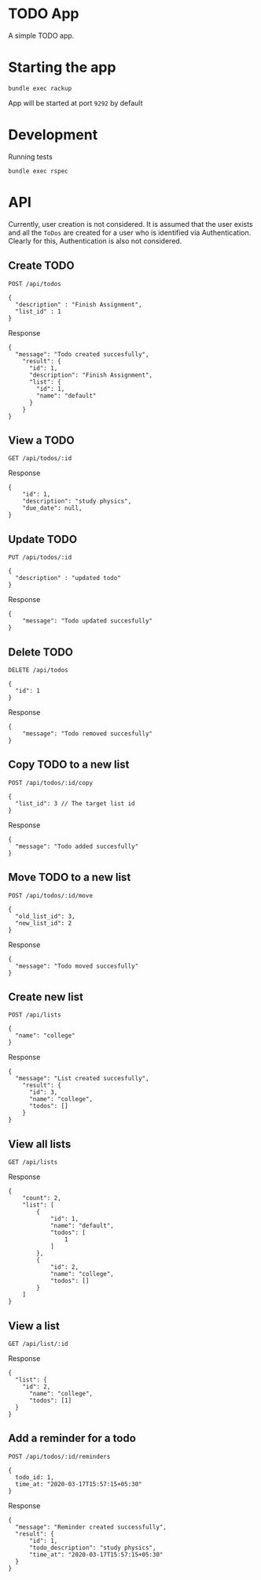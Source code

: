 # TODO App

A simple TODO app.

# Starting the app
```
bundle exec rackup
```
App will be started at port `9292` by default

# Development
Running tests
```
bundle exec rspec
```

# API

Currently, user creation is not considered.
It is assumed that the user exists and all the `ToDos` are created for a user
who is identified via Authentication. Clearly for this, Authentication is also
not considered.

## Create TODO
```
POST /api/todos

{
  "description" : "Finish Assignment",
  "list_id" : 1
}
```

Response
```
{
  "message": "Todo created succesfully",
    "result": {
      "id": 1,
      "description": "Finish Assignment",
      "list": {
        "id": 1,
        "name": "default"
      }
    }
}
```  
## View a TODO
```
GET /api/todos/:id
```
Response  
```
{
    "id": 1,
    "description": "study physics",
    "due_date": null,
}
```

## Update TODO
```
PUT /api/todos/:id

{
  "description" : "updated todo"
}
```

Response
```
{
    "message": "Todo updated succesfully"
}
```

## Delete TODO
```
DELETE /api/todos

{
  "id": 1
}
```

Response
```
{
    "message": "Todo removed succesfully"
}
```

## Copy TODO to a new list
```
POST /api/todos/:id/copy

{
  "list_id": 3 // The target list id
}
```

Response
```
{
  "message": "Todo added succesfully"
}
```

## Move TODO to a new list
```
POST /api/todos/:id/move

{
  "old_list_id": 3,
  "new_list_id": 2
}
```

Response
```
{
  "message": "Todo moved succesfully"
}
```

## Create new list
```
POST /api/lists

{
  "name": "college"
}
```

Response
```
{
  "message": "List created succesfully",
    "result": {
      "id": 3,
      "name": "college",
      "todos": []
    }
}
```

## View all lists
```
GET /api/lists
```
Response
```
{
    "count": 2,
    "list": [
        {
            "id": 1,
            "name": "default",
            "todos": [
                1
            ]
        },
        {
            "id": 2,
            "name": "college",
            "todos": []
        }
    ]
}
```

## View a list
```
GET /api/list/:id
```

Response
```
{
  "list": {
    "id": 2,
      "name": "college",
      "todos": [1]
  }
}
```

## Add a reminder for a todo
```
POST /api/todos/:id/reminders

{
  todo_id: 1,
  time_at: "2020-03-17T15:57:15+05:30"
}
```  
Response
```
{
  "message": "Reminder created successfully",
  "result": {
      "id": 1,
      "todo_description": "study physics",
      "time_at": "2020-03-17T15:57:15+05:30"
  }
}
```